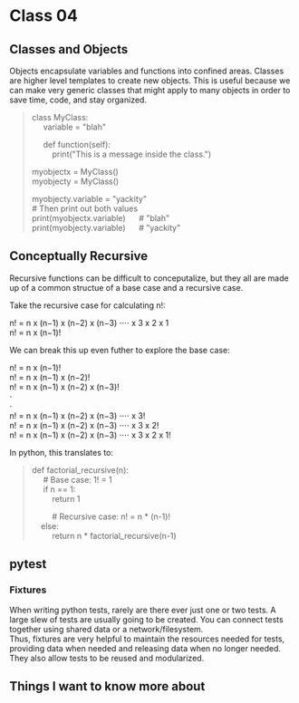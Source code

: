 # Class 04

## Classes and Objects

Objects encapsulate variables and functions into confined areas. Classes are higher level templates to create new objects. This is useful because we can make very generic classes that might apply to many objects in order to save time, code, and stay organized.

> class MyClass:  
> &nbsp;&nbsp;&nbsp;&nbsp; variable = "blah"  
>  
> &nbsp;&nbsp;&nbsp;&nbsp; def function(self):  
> &nbsp;&nbsp;&nbsp;&nbsp;&nbsp;&nbsp;&nbsp;&nbsp; print("This is a message inside the class.")  
>  
> myobjectx = MyClass()  
> myobjecty = MyClass()  
>  
> myobjecty.variable = "yackity"  
> \# Then print out both values  
> print(myobjectx.variable) &nbsp;&nbsp;&nbsp;&nbsp; \# "blah"  
> print(myobjecty.variable) &nbsp;&nbsp;&nbsp;&nbsp; \# "yackity" 

## Conceptually Recursive

Recursive functions can be difficult to conceputalize, but they all are made up of a common structue of a base case and a recursive case. 

Take the recursive case for calculating n!:

n! = n x (n−1) x (n−2) x (n−3) ⋅⋅⋅⋅ x 3 x 2 x 1  
n! = n x (n−1)!

We can break this up even futher to explore the base case:

n! = n x (n−1)!   
n! = n x (n−1) x (n−2)!  
n! = n x (n−1) x (n−2) x (n−3)!  
⋅  
⋅  
n! = n x (n−1) x (n−2) x (n−3) ⋅⋅⋅⋅ x 3!  
n! = n x (n−1) x (n−2) x (n−3) ⋅⋅⋅⋅ x 3 x 2!  
n! = n x (n−1) x (n−2) x (n−3) ⋅⋅⋅⋅ x 3 x 2 x 1!  

In python, this translates to:

> def factorial_recursive(n):  
> &nbsp;&nbsp;&nbsp;&nbsp; \# Base case: 1! = 1  
> &nbsp;&nbsp;&nbsp;&nbsp; if n == 1:  
> &nbsp;&nbsp;&nbsp;&nbsp;&nbsp;&nbsp;&nbsp;&nbsp; return 1  
>  
> &nbsp;&nbsp;&nbsp;&nbsp;&nbsp;&nbsp;&nbsp;&nbsp; \# Recursive case: n! = n * (n-1)!  
> &nbsp;&nbsp;&nbsp;&nbsp;else:  
> &nbsp;&nbsp;&nbsp;&nbsp;&nbsp;&nbsp;&nbsp;&nbsp; return n * factorial_recursive(n-1)  

## pytest

### Fixtures

When writing python tests, rarely are there ever just one or two tests. A large slew of tests are usually going to be created. You can connect tests together using shared data or a network/filesystem.  
Thus, fixtures are very helpful to maintain the resources needed for tests, providing data when needed and releasing data when no longer needed. They also allow tests to be reused and modularized.

## Things I want to know more about
